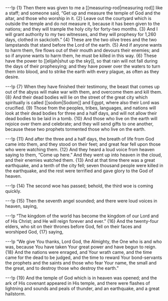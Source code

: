 ---!p
{1} Then there was given to me a [[measuring-rod|measuring rod]] like a staff; and
someone said, “Get up and measure the temple of God and the altar, and those who worship in it. {2} Leave out the courtyard which is outside the temple and do not measure it, because it has been given to the nations; and they will trample the holy city for forty-two months. {3} And I will grant authority to my two witnesses, and they will prophesy for 1,260 days, clothed in sackcloth.” {4} These are the two olive trees and the two lampstands that stand before the Lord of the earth. {5} And if anyone wants to harm them, fire flows out of their mouth and devours their enemies; and so if anyone wants to harm them, he must be killed in this way. {6} These have the power to [[elijah|shut up the sky]], so that rain will not fall during the days of their prophesying; and they have power over the waters to turn them into blood, and to strike the earth with every plague, as often as they desire.

---!p
{7} When they have finished their testimony, the beast that comes up out of the abyss will make war with them, and overcome them and kill them. {8} And their dead bodies will lie on the street of the great city which spiritually is called [[sodom|Sodom]] and Egypt, where also their Lord was crucified. {9} Those from the peoples, tribes, languages, and nations will look at their dead bodies for three and a half days, and will not allow their dead bodies to be laid in a tomb. {10} And those who live on the earth will rejoice over them and celebrate; and they will send gifts to one another, because these two prophets tormented those who live on the earth.

---!p
{11} And after the three and a half days, the breath of life from God came into them, and they stood on their feet; and great fear fell upon those who were watching them. {12} And they heard a loud voice from heaven saying to them, “Come up here.” And they went up into heaven in the cloud, and their enemies watched them. {13} And at that time there was a great earthquake, and a tenth of the city fell; seven thousand people were killed in the earthquake, and the rest were terrified and gave glory to the God of heaven.

---!p
{14} The second woe has passed; behold, the third woe is coming quickly.

---!p
{15} Then the seventh angel sounded; and there were loud voices in heaven, saying,

---!p
“The kingdom of the world has become the kingdom of our Lord and of His Christ; and He will reign forever and ever.” {16} And the twenty-four elders, who sit on their thrones before God, fell on their faces and worshiped God, {17} saying,

---!p
“We give You thanks, Lord God, the Almighty, the One who is and who was, because You have taken Your great power and have begun to reign. {18} And the nations were enraged, and Your wrath came, and the time came for the dead to be judged, and the time to reward Your bond-servants the prophets and the saints and those who fear Your name, the small and the great, and to destroy those who destroy the earth.”

---!p
{19} And the temple of God which is in heaven was opened; and the ark of His covenant appeared in His temple, and there were flashes of lightning and sounds and peals of thunder, and an earthquake, and a great hailstorm.
